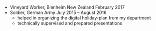 * Vineyard Worker, Blenheim New Zealand February 2017
* Soldier, German Army July 2015 – August 2016
  * helped in organizing the digital holiday-plan from my department
  * technically supervised and prepared presentations
